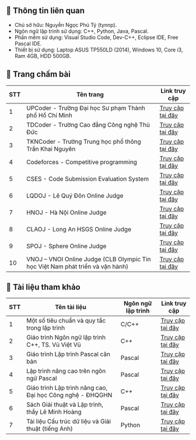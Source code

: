 ## 📑 Thông tin liên quan
- Chủ sở hữu: Nguyễn Ngọc Phú Tỷ (tynnp).
- Ngôn ngữ lập trình sử dụng: C++, Python, Java, Pascal.
- Phần mềm sử dụng: Visual Studio Code, Dev-C++, Eclipse IDE, Free Pascal IDE.
- Thiết bị sử dụng: Laptop ASUS TP550LD (2014), Windows 10, Core i3, Ram 4GB, HDD 500GB.

## 📰 Trang chấm bài
| STT | Tên trang | Link truy cập |
| --- | --------- | ------------- |
| 1 | UPCoder - Trường Đại học Sư phạm Thành phố Hồ Chí Minh| [Truy cập tại đây](http://upcoder.xyz/) |
| 2 | TDCoder - Trường Cao đẳng Công nghệ Thủ Đức| [Truy cập tại đây](http://tdc.upcoder.xyz/) |
| 3 | TKNCoder - Trường Trung học phổ thông Trần Khai Nguyên| [Truy cập tại đây](https://tkncoder.net/) |
| 4 | Codeforces - Competitive programming | [Truy cập tại đây](https://codeforces.com/) |
| 5 | CSES - Code Submission Evaluation System | [Truy cập tại đây](https://cses.fi/) |
| 6 | LQDOJ - Lê Quý Đôn Online Judge | [Truy cập tại đây](https://lqdoj.edu.vn/) |
| 7 | HNOJ - Hà Nội Online Judge | [Truy cập tại đây](https://hnoj.edu.vn/) |
| 8 | CLAOJ - Long An HSGS Online Judge | [Truy cập tại đây](https://claoj.edu.vn/) |
| 9 | SPOJ - Sphere Online Judge | [Truy cập tại đây](https://www.spoj.com/) |
| 10 | VNOJ – VNOI Online Judge (CLB Olympic Tin học Việt Nam phát triển và vận hành)| [Truy cập tại đây](https://oj.vnoi.info/) |

## 📖 Tài liệu tham khảo
| STT | Tên tài liệu | Ngôn ngữ lập trình | Link truy cập |
| --- | ------------ | ------------------ | ------------- |
| 1 | Một số tiêu chuẩn và quy tắc trong lập trình | C/C++ | [Truy cập tại đây](https://drive.google.com/file/d/1FT-mRXZp9MxwrRVJgp7JliGQ2LeXghqQ/view?usp=drive_link) |
| 2 | Giáo trình Ngôn ngữ lập trình C++, TS. Vũ Việt Vũ | C++ | [Truy cập tại đây](https://drive.google.com/file/d/1irk1Zmyggyqnet68xD19pWMtEGtoJ-8S/view?usp=drive_link) |
| 3 | Giáo trình Lập trình Pascal căn bản | Pascal | [Truy cập tại đây](https://drive.google.com/file/d/1kTKOl0WyELjz3CaCaYPqdeCCukmxp1ZS/view?usp=drive_link) |
| 4 | Lập trình nâng cao trên ngôn ngữ Pascal | Pascal | [Truy cập tại đây](https://drive.google.com/file/d/1UGS2blij3ckfGVV8oRZGrig2HrghVXhF/view?usp=drive_link) |
| 5 | Giáo trình Lập trình nâng cao, Đại học Công nghệ - ĐHQGHN | C++ | [Truy cập tại đây](https://drive.google.com/file/d/1ryjaKFNL0EkQvhu8S5TuKqResflmkqdf/view?usp=drive_link) |
| 6 | Sách Giải thuật và Lập trình, thầy Lê Minh Hoàng | Pascal | [Truy cập tại đây](https://drive.google.com/file/d/1KFlo3yf20CgijqOF_ipvKquQS-OFT_j5/view?usp=drive_link) |
| 7 | Tài liệu Cấu trúc dữ liệu và Giải thuật (tiếng Anh) | Python | [Truy cập tại đây](https://drive.google.com/file/d/138uYTcWdgXKOEqF_8rw14y03szUDjmlD/view?usp=drive_link) |
